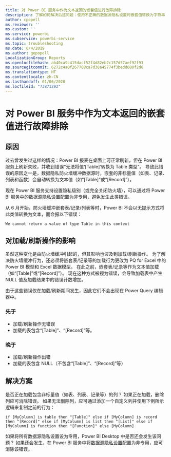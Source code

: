 ```yaml
---
title: 对 Power BI 服务中作为文本返回的嵌套值进行故障排除
description: 了解如何解决后述问题：使用不正确的数据源隐私设置时嵌套值转换为字符串
author: cpopell
ms.reviewer: ''
ms.custom: ''
ms.service: powerbi
ms.subservice: powerbi-service
ms.topic: troubleshooting
ms.date: 6/4/2019
ms.author: gepopell
LocalizationGroup: Reports
ms.openlocfilehash: ab40ca9c415dacf52f4d82eb2c157d57aef92f93
ms.sourcegitcommit: 6272c4a0f267708ca7d38a45774f3bedd680f2d6
ms.translationtype: HT
ms.contentlocale: zh-CN
ms.lasthandoff: 01/06/2020
ms.locfileid: "73871292"
---
```

# <a name="troubleshooting-nested-values-returned-as-text-in-power-bi-service"></a>对 Power BI 服务中作为文本返回的嵌套值进行故障排除

## <a name="cause"></a>原因

过去曾发生过这样的情况：Power BI 报表在桌面上可正常刷新，但在 Power BI 服务上刷新失败，并收到错误“无法将值‘[Table]’转换为 Table 类型”。 导致此错误的原因之一是，数据隐私防火墙缓冲数据源时，嵌套的非标量值（如表、记录、列表和函数）会自动转换为文本值（如“[Table]”或“[Record]”）。

现在 Power BI 服务支持设置隐私级别（或完全关闭防火墙），可以通过将 Power BI 服务中的[数据源隐私设置配置为](https://powerbi.microsoft.com/blog/privacy-levels-for-cloud-data-sources/)非专用，避免发生此类错误。

从 6 月开始，防火墙缓冲嵌套表/记录/列表等时，Power BI 不会以无提示方式将此类值转换为文本，而会报以下错误： 

`We cannot return a value of type Table in this context`

## <a name="effect-on-loadrefresh"></a>对加载/刷新操作的影响

虽然这种变化是由防火墙缓冲引起的，但其影响也波及到加载/刷新操作。 为了解决防火墙缓冲行为，还必须将嵌套表/记录等的加载行为更改为 PQ for Excel 中的 Power BI 模型和 Excel 数据模型。 在此之前，嵌套表/记录等作为文本值加载（如“[Table]”或“[Record]”）。 现在这种方式被视为错误，会导致加载表中产生 NULL 值及加载结果中的错误计数增加。

由于这些错误仅在加载/刷新期间发生，因此它们不会出现在 Power Query 编辑器中。

### <a name="before"></a>先于

- 加载/刷新操作无错误
- 加载的表包含“[Table]”、“[Record]”等。
 

### <a name="after"></a>晚于

- 加载/刷新操作出错
- 加载的表包含 NULL（不包含“[Table]”、“[Record]”等）
 

## <a name="resolution"></a>解决方案

是否正在加载包含非标量值（如表、列表、记录等）的列？
如果正在加载，删除列应可消除错误。
如果无法删除列，应可通过添加一个自定义列并使用下例所示逻辑来复制之前的行为：

`if [MyColumn] is table then "[Table]" else if [MyColumn] is record then "[Record]" else if [MyColumn] is list then "[List]" else if [MyColumn] is function then "[Function]" else [MyColumn]`

如果将所有数据源隐私设置设为专用，Power BI Desktop 中是否还会发生该问题？
如果还会发生，在 Power BI 服务中将[数据源隐私设置](https://powerbi.microsoft.com/blog/privacy-levels-for-cloud-data-sources/)配置为非专用，应可消除该错误。
